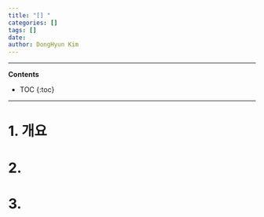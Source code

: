 ```yaml
---
title: "[] "
categories: []
tags: []
date: 
author: DongHyun Kim
---
```


---
**Contents**
* TOC
{:toc}
---

# 1. 개요


# 2.


# 3. 

